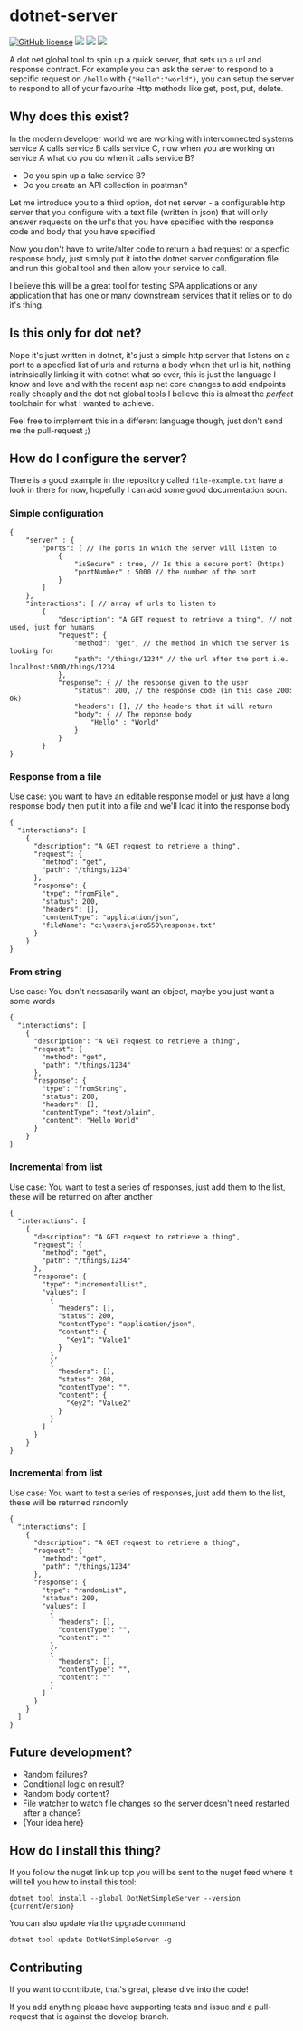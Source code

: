 # dotnet-server
[![GitHub license](https://img.shields.io/github/license/Naereen/StrapDown.js.svg)](https://github.com/Naereen/StrapDown.js/blob/master/LICENSE)
![](https://img.shields.io/github/last-commit/joro550/dotnet-server.svg) 
[![](https://img.shields.io/nuget/v/DotNetSimpleServer.svg)](https://www.nuget.org/packages/DotNetSimpleServer/) 
[![](https://img.shields.io/nuget/dt/DotNetSimpleServer.svg)](https://www.nuget.org/packages/DotNetSimpleServer/)

A dot net global tool to spin up a quick server, that sets up a url and response contract. For example you can ask the server to respond to a sepcific request on `/hello` with `{"Hello":"world"}`, you can setup the server to respond to all of your favourite Http methods like get, post, put, delete. 

## Why does this exist?
In the modern developer world we are working with interconnected systems service A calls service B calls service C, now when you are working on service A what do you do when it calls service B? 

* Do you spin up a fake service B? 
* Do you create an API collection in postman? 

Let me introduce you to a third option, dot net server - a configurable http server that you configure with a text file (written in json) that will only answer requests on the url's that you have specified with the response code and body that you have specified.

Now you don't have to write/alter code to return a bad request or a specfic response body, just simply put it into the dotnet server configuration file and run this global tool and then allow your service to call.

I believe this will be a great tool for testing SPA applications or any application that has one or many downstream services that it relies on to do it's thing.

## Is this only for dot net?
Nope it's just written in dotnet, it's just a simple http server that listens on a port to a specfied list of urls and returns a body when that url is hit, nothing intrinsically linking it with dotnet what so ever, this is just the language I know and love and with the recent asp net core changes to add endpoints really cheaply and the dot net global tools I believe this is almost the *perfect* toolchain for what I wanted to achieve.

Feel free to implement this in a different language though, just don't send me the pull-request ;)

## How do I configure the server?
There is a good example in the repository called `file-example.txt` have a look in there for now, hopefully I can add some good documentation soon.

### Simple configuration
```
{
    "server" : {
        "ports": [ // The ports in which the server will listen to
            {
                "isSecure" : true, // Is this a secure port? (https)
                "portNumber" : 5000 // the number of the port
            }
        ]
    },
    "interactions": [ // array of urls to listen to
        {
            "description": "A GET request to retrieve a thing", // not used, just for humans
            "request": {
                "method": "get", // the method in which the server is looking for
                "path": "/things/1234" // the url after the port i.e. localhost:5000/things/1234
            },
            "response": { // the response given to the user 
                "status": 200, // the response code (in this case 200: Ok)
                "headers": [], // the headers that it will return 
                "body": { // The reponse body
                    "Hello" : "World"
                }
            }
        }
}
```

### Response from a file
Use case: you want to have an editable response model or just have a long response body then put it into a file and we'll load it into the response body

```
{
  "interactions": [
    {
      "description": "A GET request to retrieve a thing",
      "request": {
        "method": "get",
        "path": "/things/1234"
      },
      "response": {
        "type": "fromFile",
        "status": 200,
        "headers": [],
        "contentType": "application/json",
        "fileName": "c:\users\joro550\response.txt"
      }
    }
}
```

### From string
Use case: You don't nessasarily want an object, maybe you just want a some words

```
{
  "interactions": [
    {
      "description": "A GET request to retrieve a thing",
      "request": {
        "method": "get",
        "path": "/things/1234"
      },
      "response": {
        "type": "fromString",
        "status": 200,
        "headers": [],
        "contentType": "text/plain",
        "content": "Hello World"
      }
    }
}
```

### Incremental from list

Use case: You want to test a series of responses, just add them to the list, these will be returned on after another

```
{
  "interactions": [
    {
      "description": "A GET request to retrieve a thing",
      "request": {
        "method": "get",
        "path": "/things/1234"
      },
      "response": {
        "type": "incrementalList",
        "values": [
          {
            "headers": [],
            "status": 200,
            "contentType": "application/json",
            "content": {
              "Key1": "Value1"
            }
          },
          {
            "headers": [],
            "status": 200,
            "contentType": "",
            "content": {
              "Key2": "Value2"
            }
          }
        ]
      }
    }
}
```


### Incremental from list

Use case: You want to test a series of responses, just add them to the list, these will be returned randomly

```
{
  "interactions": [
    {
      "description": "A GET request to retrieve a thing",
      "request": {
        "method": "get",
        "path": "/things/1234"
      },
      "response": {
        "type": "randomList",
        "status": 200,
        "values": [
          {
            "headers": [],
            "contentType": "",
            "content": ""
          },
          {
            "headers": [],
            "contentType": "",
            "content": ""
          }
        ]
      }
    }
  ]
}
```

## Future development?
- Random failures?
- Conditional logic on result?
- Random body content?
- File watcher to watch file changes so the server doesn't need restarted after a change?
 - {Your idea here}

## How do I install this thing?
If you follow the nuget link up top you will be sent to the nuget feed where it will tell you how to install this tool:

`dotnet tool install --global DotNetSimpleServer --version {currentVersion}`

You can also update via the upgrade command

`dotnet tool update DotNetSimpleServer -g`

## Contributing
If you want to contribute, that's great, please dive into the code!

If you add anything please have supporting tests and issue and a pull-request that is against the develop branch. 